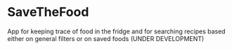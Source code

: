# SaveTheFood
App for keeping trace of food in the fridge and for searching recipes based either on general filters or on saved foods (UNDER DEVELOPMENT)
